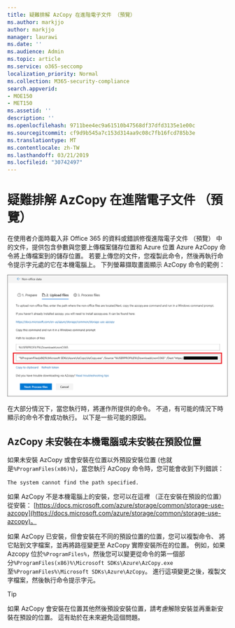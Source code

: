 ```yaml
---
title: 疑難排解 AzCopy 在進階電子文件 （預覽）
ms.author: markjjo
author: markjjo
manager: laurawi
ms.date: ''
ms.audience: Admin
ms.topic: article
ms.service: o365-seccomp
localization_priority: Normal
ms.collection: M365-security-compliance
search.appverid:
- MOE150
- MET150
ms.assetid: ''
description: ''
ms.openlocfilehash: 9711bee4ec9a61510b47568df37dfd3135e1e00c
ms.sourcegitcommit: cf9d9b545a7c153d314aa9c08c7fb16fcd785b3e
ms.translationtype: MT
ms.contentlocale: zh-TW
ms.lasthandoff: 03/21/2019
ms.locfileid: "30742497"
---
```

# <a name="troubleshoot-azcopy-in-advanced-ediscovery-preview"></a>疑難排解 AzCopy 在進階電子文件 （預覽）

在使用者介面時載入非 Office 365 的資料或錯誤修復進階電子文件 （預覽） 中的文件，提供包含參數與您要上傳檔案儲存位置和 Azure 位置 Azure AzCopy 命令將上傳檔案到的儲存位置。 若要上傳您的文件，您複製此命令，然後再執行命令提示字元處的它在本機電腦上。  下列螢幕擷取畫面顯示 AzCopy 命令的範例：

![將非 Office 365 檔案上傳](../media/46ba68f6-af11-4e70-bb91-5fc7973516e3.png)

在大部分情況下，當您執行時，將運作所提供的命令。 不過，有可能的情況下時顯示的命令不會成功執行。 以下是一些可能的原因。

## <a name="azcopy-isnt-installed-on-the-local-computer-or-its-not-installed-in-the-default-location"></a>AzCopy 未安裝在本機電腦或未安裝在預設位置

如果未安裝 AzCopy 或會安裝在位置以外預設安裝位置 (也就是`%ProgramFiles(x86)%`)，當您執行 AzCopy 命令時，您可能會收到下列錯誤：

    The system cannot find the path specified.

如果 AzCopy 不是本機電腦上的安裝，您可以在這裡 （正在安裝在預設的位置） 從安裝： [https://docs.microsoft.com/azure/storage/common/storage-use-azcopy](https://docs.microsoft.com/azure/storage/common/storage-use-azcopy)。


如果 AzCopy 已安裝，但會安裝在不同的預設位置的位置，您可以複製命令、 將它貼到文字檔案，並再將路徑變更至 AzCopy 實際安裝所在的位置。 例如，如果 Azcopy 位於`%ProgramFiles%`，然後您可以變更從命令的第一個部分`%ProgramFiles(x86)%\Microsoft SDKs\Azure\AzCopy.exe`至`%ProgramFiles%\Microsoft SDKs\Azure\AzCopy`。 進行這項變更之後，複製文字檔案，然後執行命令提示字元。

> [!TIP]
> 如果 AzCopy 會安裝在位置其他然後預設安裝位置，請考慮解除安裝並再重新安裝在預設的位置。 這有助於在未來避免這個問題。